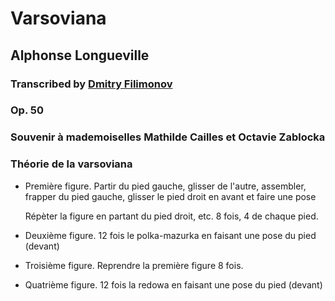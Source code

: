 # Varsoviana
## Alphonse Longueville
### Transcribed by [Dmitry Filimonov](mailto://mityafil@gmail.com)

### Op. 50
### Souvenir à mademoiselles Mathilde Cailles et Octavie Zablocka

### Théorie de la varsoviana

* Première figure. Partir du pied gauche, glisser de l'autre, assembler, frapper du pied gauche, glisser le pied droit en avant et faire une pose
	
	Répèter la figure en partant du pied droit, etc. 8 fois, 4 de chaque pied.

* Deuxième figure. 12 fois le polka-mazurka en faisant une pose du pied (devant)
* Troisième figure. Reprendre la première figure 8 fois.
* Quatrième figure. 12 fois la redowa en faisant une pose du pied (devant)